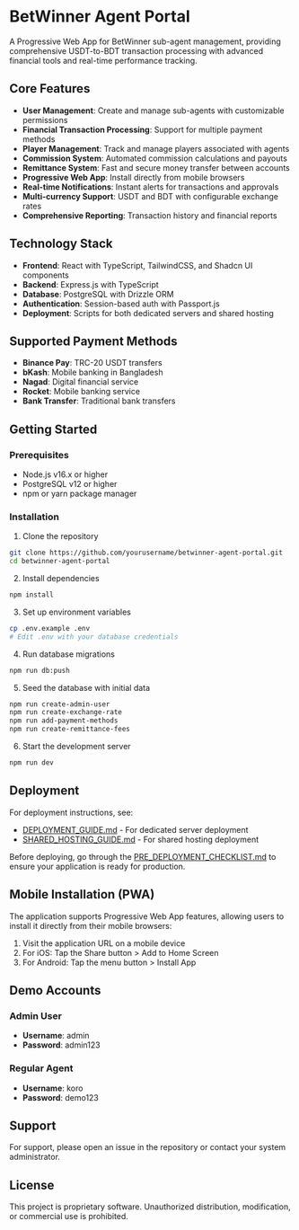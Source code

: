 # BetWinner Agent Portal

A Progressive Web App for BetWinner sub-agent management, providing comprehensive USDT-to-BDT transaction processing with advanced financial tools and real-time performance tracking.

## Core Features

- **User Management**: Create and manage sub-agents with customizable permissions
- **Financial Transaction Processing**: Support for multiple payment methods
- **Player Management**: Track and manage players associated with agents
- **Commission System**: Automated commission calculations and payouts
- **Remittance System**: Fast and secure money transfer between accounts
- **Progressive Web App**: Install directly from mobile browsers
- **Real-time Notifications**: Instant alerts for transactions and approvals
- **Multi-currency Support**: USDT and BDT with configurable exchange rates
- **Comprehensive Reporting**: Transaction history and financial reports

## Technology Stack

- **Frontend**: React with TypeScript, TailwindCSS, and Shadcn UI components
- **Backend**: Express.js with TypeScript
- **Database**: PostgreSQL with Drizzle ORM
- **Authentication**: Session-based auth with Passport.js
- **Deployment**: Scripts for both dedicated servers and shared hosting

## Supported Payment Methods

- **Binance Pay**: TRC-20 USDT transfers
- **bKash**: Mobile banking in Bangladesh
- **Nagad**: Digital financial service
- **Rocket**: Mobile banking service
- **Bank Transfer**: Traditional bank transfers

## Getting Started

### Prerequisites

- Node.js v16.x or higher
- PostgreSQL v12 or higher
- npm or yarn package manager

### Installation

1. Clone the repository
```bash
git clone https://github.com/yourusername/betwinner-agent-portal.git
cd betwinner-agent-portal
```

2. Install dependencies
```bash
npm install
```

3. Set up environment variables
```bash
cp .env.example .env
# Edit .env with your database credentials
```

4. Run database migrations
```bash
npm run db:push
```

5. Seed the database with initial data
```bash
npm run create-admin-user
npm run create-exchange-rate
npm run add-payment-methods
npm run create-remittance-fees
```

6. Start the development server
```bash
npm run dev
```

## Deployment

For deployment instructions, see:

- [DEPLOYMENT_GUIDE.md](DEPLOYMENT_GUIDE.md) - For dedicated server deployment
- [SHARED_HOSTING_GUIDE.md](SHARED_HOSTING_GUIDE.md) - For shared hosting deployment

Before deploying, go through the [PRE_DEPLOYMENT_CHECKLIST.md](PRE_DEPLOYMENT_CHECKLIST.md) to ensure your application is ready for production.

## Mobile Installation (PWA)

The application supports Progressive Web App features, allowing users to install it directly from their mobile browsers:

1. Visit the application URL on a mobile device
2. For iOS: Tap the Share button > Add to Home Screen
3. For Android: Tap the menu button > Install App

## Demo Accounts

### Admin User
- **Username**: admin
- **Password**: admin123

### Regular Agent
- **Username**: koro
- **Password**: demo123

## Support

For support, please open an issue in the repository or contact your system administrator.

## License

This project is proprietary software. Unauthorized distribution, modification, or commercial use is prohibited.

